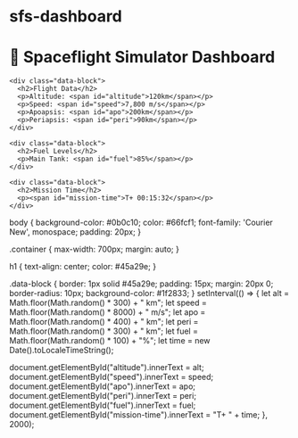# sfs-dashboard
<!DOCTYPE html>
<html>
<head>
  <title>SFS Mission Dashboard</title>
  <link rel="stylesheet" href="style.css">
</head>
<body>
  <div class="container">
    <h1>🚀 Spaceflight Simulator Dashboard</h1>

    <div class="data-block">
      <h2>Flight Data</h2>
      <p>Altitude: <span id="altitude">120km</span></p>
      <p>Speed: <span id="speed">7,800 m/s</span></p>
      <p>Apoapsis: <span id="apo">200km</span></p>
      <p>Periapsis: <span id="peri">90km</span></p>
    </div>

    <div class="data-block">
      <h2>Fuel Levels</h2>
      <p>Main Tank: <span id="fuel">85%</span></p>
    </div>

    <div class="data-block">
      <h2>Mission Time</h2>
      <p><span id="mission-time">T+ 00:15:32</span></p>
    </div>

  </div>
  <script src="script.js"></script>
</body>
</html>
body {
  background-color: #0b0c10;
  color: #66fcf1;
  font-family: 'Courier New', monospace;
  padding: 20px;
}

.container {
  max-width: 700px;
  margin: auto;
}

h1 {
  text-align: center;
  color: #45a29e;
}

.data-block {
  border: 1px solid #45a29e;
  padding: 15px;
  margin: 20px 0;
  border-radius: 10px;
  background-color: #1f2833;
}
setInterval(() => {
  let alt = Math.floor(Math.random() * 300) + " km";
  let speed = Math.floor(Math.random() * 8000) + " m/s";
  let apo = Math.floor(Math.random() * 400) + " km";
  let peri = Math.floor(Math.random() * 300) + " km";
  let fuel = Math.floor(Math.random() * 100) + "%";
  let time = new Date().toLocaleTimeString();

  document.getElementById("altitude").innerText = alt;
  document.getElementById("speed").innerText = speed;
  document.getElementById("apo").innerText = apo;
  document.getElementById("peri").innerText = peri;
  document.getElementById("fuel").innerText = fuel;
  document.getElementById("mission-time").innerText = "T+ " + time;
}, 2000);
